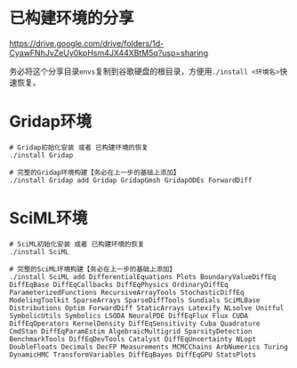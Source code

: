 # 已构建环境的分享

https://drive.google.com/drive/folders/1d-CyawFNhJvZeUy0kpHsm4JX44XBtM5q?usp=sharing

务必将这个分享目录`envs`复制到谷歌硬盘的根目录，方便用`./install <环境名>`快速恢复。

# Gridap环境

```shell
# Gridap初始化安装 或者 已构建环境的恢复
./install Gridap

# 完整的Gridap环境构建【务必在上一步的基础上添加】
./install Gridap add Gridap GridapGmsh GridapODEs ForwardDiff
```

# SciML环境

```shell
# SciML初始化安装 或者 已构建环境的恢复
./install SciML

# 完整的SciML环境构建【务必在上一步的基础上添加】
./install SciML add DifferentialEquations Plots BoundaryValueDiffEq DiffEqBase DiffEqCallbacks DiffEqPhysics OrdinaryDiffEq ParameterizedFunctions RecursiveArrayTools StochasticDiffEq ModelingToolkit SparseArrays SparseDiffTools Sundials SciMLBase Distributions Optim ForwardDiff StaticArrays Latexify NLsolve Unitful SymbolicUtils Symbolics LSODA NeuralPDE DiffEqFlux Flux CUDA DiffEqOperators KernelDensity DiffEqSensitivity Cuba Quadrature CmdStan DiffEqParamEstim AlgebraicMultigrid SparsityDetection BenchmarkTools DiffEqDevTools Catalyst DiffEqUncertainty NLopt DoubleFloats Decimals DecFP Measurements MCMCChains ArbNumerics Turing DynamicHMC TransformVariables DiffEqBayes DiffEqGPU StatsPlots
```

